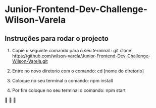 # Junior-Frontend-Dev-Challenge-Wilson-Varela #

## Instruções para rodar o projecto ##

1. Copie o seguinte comando para o seu terminal : git clone https://github.com/wilson-varela/Junior-Frontend-Dev-Challenge-Wilson-Varela.git

2. Entre no novo diretorio com o comando: cd [nome do diretorio]

3. Coloque no seu terminal o comando: npm install

4. Por fim coloque no seu terminal o comando: npm start

:rocket: :rocket: :rocket: 



